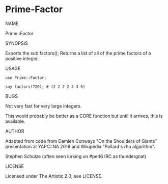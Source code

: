 # Prime-Factor

NAME

Prime::Factor

SYNOPSIS

Exports the sub factors();
Returns a list of all of the prime factors of a positive integer.

USAGE

    use Prime::Factor;

    say factors(720); # (2 2 2 2 3 3 5)

BUGS

Not very fast for very large integers.

This would probably be better as a CORE function but until it arrives,
this is available.

AUTHOR

Adapted from code from Damien Conways "On the Shoulders of Giants"
presentation at YAPC::NA 2016 and Wikipedia "Pollard's rho algorithm".

Stephen Schulze (often seen lurking on #perl6 IRC as thundergnat)

LICENSE

Licensed under The Artistic 2.0; see LICENSE.
